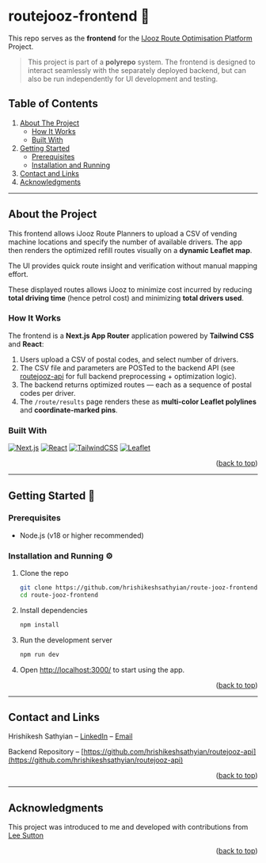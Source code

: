 <a id="readme-top"></a>
# routejooz-frontend 🍊  
This repo serves as the **frontend** for the [IJooz Route Optimisation Platform](https://github.com/hrishikeshsathyian/routejooz-api) Project.

> This project is part of a **polyrepo** system. The frontend is designed to interact seamlessly with the separately deployed backend, but can also be run independently for UI development and testing.

## Table of Contents
<ol>
  <li>
    <a href="#about-the-project">About The Project</a>
    <ul>
      <li><a href="#how-it-works">How It Works</a></li>
      <li><a href="#built-with">Built With</a></li>
    </ul>
  </li>
  <li>
    <a href="#getting-started">Getting Started</a>
    <ul>
      <li><a href="#prerequisites">Prerequisites</a></li>
      <li><a href="#installation-and-running">Installation and Running</a></li>
    </ul>
  </li>
  <li><a href="#contact-and-links">Contact and Links</a></li>
  <li><a href="#acknowledgments">Acknowledgments</a></li>
</ol>

---

## About the Project

This frontend allows iJooz Route Planners to upload a CSV of vending machine locations and specify the number of available drivers. The app then renders the optimized refill routes visually on a **dynamic Leaflet map**. 

The UI provides quick route insight and verification without manual mapping effort.

These displayed routes allows iJooz to minimize cost incurred by reducing **total driving time** (hence petrol cost) and minimizing **total drivers used**.

### How It Works

The frontend is a **Next.js App Router** application powered by **Tailwind CSS** and **React**:

1. Users upload a CSV of postal codes, and select number of drivers.
2. The CSV file and parameters are POSTed to the backend API (see [routejooz-api](https://github.com/hrishikeshsathyian/routejooz-api) for full backend preprocessing + optimization logic).
3. The backend returns optimized routes — each as a sequence of postal codes per driver.
4. The `/route/results` page renders these as **multi-color Leaflet polylines** and **coordinate-marked pins**.

### Built With

[![Next.js](https://img.shields.io/badge/Next.js-black?style=for-the-badge&logo=next.js&logoColor=white)](https://nextjs.org/)  [![React](https://img.shields.io/badge/react-20232a?style=for-the-badge&logo=react&logoColor=61dafb)](https://reactjs.org/)  [![TailwindCSS](https://img.shields.io/badge/tailwindcss-06B6D4?style=for-the-badge&logo=tailwindcss&logoColor=white)](https://tailwindcss.com/)  [![Leaflet](https://img.shields.io/badge/leaflet-199900?style=for-the-badge&logo=leaflet&logoColor=white)](https://leafletjs.com/)

<p align="right">(<a href="#readme-top">back to top</a>)</p>

---

## Getting Started 🧭

### Prerequisites

- Node.js (v18 or higher recommended)


### Installation and Running ⚙️

1. Clone the repo
   ```bash
   git clone https://github.com/hrishikeshsathyian/route-jooz-frontend.git
   cd route-jooz-frontend
   ```

2. Install dependencies
   ```bash
   npm install
   ```
3. Run the development server
   ```bash
   npm run dev
   ```

4. Open [http://localhost:3000/](http://localhost:3000/) to start using the app.

<p align="right">(<a href="#readme-top">back to top</a>)</p>

---


## Contact and Links

Hrishikesh Sathyian – [LinkedIn](https://www.linkedin.com/in/hrishikesh-sathyian/) – [Email](mailto:hrishikeshsathyian2002@gmail.com)

Backend Repository – [https://github.com/hrishikeshsathyian/routejooz-api](https://github.com/hrishikeshsathyian/routejooz-api)

<p align="right">(<a href="#readme-top">back to top</a>)</p>

---

## Acknowledgments

This project was introduced to me and developed with contributions from [Lee Sutton](https://github.com/2403338leesutton)

<p align="right">(<a href="#readme-top">back to top</a>)</p>
